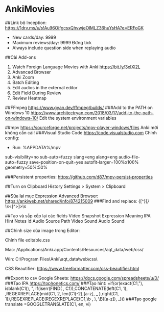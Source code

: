 # AnkiMovies

##Link bộ Inception:
https://1drv.ms/u/s!Au96OifgcsxQhvwjeOlMLZ36huYsHA?e=ERFoGK
* New cards/day: 9999
* Maximum reviews/day: 9999
Đừng tick
* Always include question side when replaying audio

##Cài Add-ons
1. Watch Foreign Language Movies with Anki https://bit.ly/3xIXl2L
2. Advanced Browser
3. Anki Zoom
4. Batch Editing
5. Edit audios in the external editor
6. Edit Field During Review
7. Review Heatmap

##FFmpeg
https://www.gyan.dev/ffmpeg/builds/
###Add to the PATH on Windows 10
https://www.architectryan.com/2018/03/17/add-to-the-path-on-windows-10/
Edit the system environment variables


##mpv
https://sourceforge.net/projects/mpv-player-windows/files
Anki mới không cần cài!
###Visual Studio Code
https://code.visualstudio.com
Chỉnh config:
- Run: %APPDATA%/mpv

sub-visibility=no
sub-auto=fuzzy
slang=eng
alang=eng
audio-file-auto=fuzzy
save-position-on-quit=yes
autofit-larger=100%x100%
geometry=50%:50%

###Persistent properties:
https://github.com/d87/mpv-persist-properties

##Turn on Clipboard History
Settings > System > Clipboard

##Sửa lai mục Expression
Advanced Browser: https://ankiweb.net/shared/info/874215009
###Find and replace:
\{[^}]*\}
\s*<[^>]*>\s*

##Tạo và sắp xếp lại các fields
Video
Snapshot
Expression
Meaning
IPA
Hint
Notes
Id
Audio
Source
Path
Video Sound
Audio Sound

##Chỉnh size của image trong Editor:

Chỉnh file editable.css

Mac:
/Applications/Anki.app/Contents/Resources/aqt_data/web/css/

Win:
C:\Program Files\Anki\aqt_data\web\css\

CSS Beautifier:
https://www.freeformatter.com/css-beautifier.html

##Export to csv
Google Sheets:
https://docs.google.com/spreadsheets/u/0/
###Tạo IPA
https://tophonetics.com/
###Tạo hint:
=if(or(exact(C1,"), isblank(C1)), ", if(iserr(FIND( , C1)),CONCATENATE(left(C1, 1), ,REGEXREPLACE(mid(C1, 2, len(C1)-2),[a-z], _ ),right(C1, 1)),REGEXREPLACE(REGEXREPLACE(C1,\b , ), \B([a-z]), _)))
###Tạo google translate
=GOOGLETRANSLATE(C1, en, vi)
